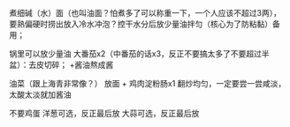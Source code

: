煮细碱（水）面（也叫油面？怕煮多了可以称重一下，一个人应该不超过3两），要熟偏硬时捞出放入冷水冲泡？控干水分后放少量油拌匀（核心为了防粘黏）备用；

锅里可以放少量油
大番茄x2（中番茄的话x3，反正不要搞太多了不要超过半盆）：去皮切碎；
+酱油熬成酱

油菜（跟上海青非常像？）
放面 + 鸡肉淀粉肠x1
翻炒均匀，一定要尝一尝咸淡，太酸太淡就加酱油


不要鸡蛋
洋葱可选，反正最后放
大蒜可选，反正最后放